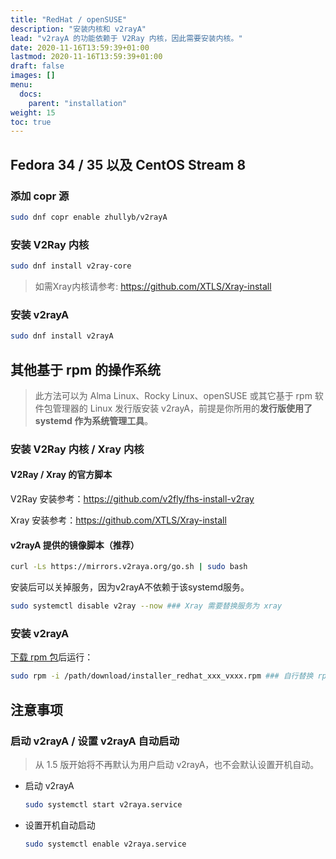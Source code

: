 ```yaml
---
title: "RedHat / openSUSE"
description: "安装内核和 v2rayA"
lead: "v2rayA 的功能依赖于 V2Ray 内核，因此需要安装内核。"
date: 2020-11-16T13:59:39+01:00
lastmod: 2020-11-16T13:59:39+01:00
draft: false
images: []
menu:
  docs:
    parent: "installation"
weight: 15
toc: true
---
```


## Fedora 34 / 35 以及 CentOS Stream 8

### 添加 copr 源

```bash
sudo dnf copr enable zhullyb/v2rayA
```

### 安装 V2Ray 内核

```bash
sudo dnf install v2ray-core
```

> 如需Xray内核请参考: <https://github.com/XTLS/Xray-install>

### 安装 v2rayA

```bash
sudo dnf install v2rayA
```

## 其他基于 rpm 的操作系统

> 此方法可以为 Alma Linux、Rocky Linux、openSUSE 或其它基于 rpm 软件包管理器的 Linux 发行版安装 v2rayA，前提是你所用的**发行版使用了 systemd 作为系统管理工具**。

### 安装 V2Ray 内核 / Xray 内核

#### V2Ray / Xray 的官方脚本

V2Ray 安装参考：<https://github.com/v2fly/fhs-install-v2ray>

Xray 安装参考：<https://github.com/XTLS/Xray-install>

#### v2rayA 提供的镜像脚本（推荐）

```bash
curl -Ls https://mirrors.v2raya.org/go.sh | sudo bash
```

安装后可以关掉服务，因为v2rayA不依赖于该systemd服务。

```bash
sudo systemctl disable v2ray --now ### Xray 需要替换服务为 xray
```

### 安装 v2rayA

[下载 rpm 包](https://github.com/v2rayA/v2rayA/releases)后运行：

```bash
sudo rpm -i /path/download/installer_redhat_xxx_vxxx.rpm ### 自行替换 rpm 包所在的实际路径
```

## 注意事项

### 启动 v2rayA / 设置 v2rayA 自动启动

> 从 1.5 版开始将不再默认为用户启动 v2rayA，也不会默认设置开机自动。

- 启动 v2rayA

  ```bash
  sudo systemctl start v2raya.service
  ```

- 设置开机自动启动

  ```bash
  sudo systemctl enable v2raya.service
  ```
